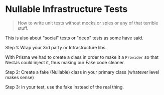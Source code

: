 # Nullable Infrastructure Tests

> How to write unit tests without mocks or spies or any of that terrible stuff.

This is also about "social" tests or "deep" tests as some have said.

Step 1: Wrap your 3rd party or Infrastructure libs.

With Prisma we had to create a class in order to make it a `Provider` so that NestJs could inject it, thus making our Fake code cleaner.

Step 2: Create a fake (Nullable) class in your primary class (whatever level makes sense)

Step 3: In your test, use the fake instead of the real thing.
